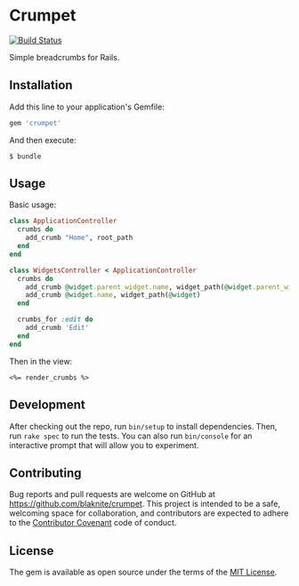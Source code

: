 # Crumpet

[![Build Status](https://travis-ci.org/blaknite/crumpet.svg?branch=master)](https://travis-ci.org/blaknite/crumpet)

Simple breadcrumbs for Rails.

## Installation

Add this line to your application's Gemfile:

```ruby
gem 'crumpet'
```

And then execute:

    $ bundle

## Usage

Basic usage:

```ruby
class ApplicationController
  crumbs do
    add_crumb "Home", root_path
  end
end

class WidgetsController < ApplicationController
  crumbs do
    add_crumb @widget.parent_widget.name, widget_path(@widget.parent_widget)
    add_crumb @widget.name, widget_path(@widget)
  end

  crumbs_for :edit do
    add_crumb 'Edit'
  end
end
```

Then in the view:

```
<%= render_crumbs %>
```

## Development

After checking out the repo, run `bin/setup` to install dependencies. Then, run `rake spec` to run
the tests. You can also run `bin/console` for an interactive prompt that will allow you to experiment.

## Contributing

Bug reports and pull requests are welcome on GitHub at https://github.com/blaknite/crumpet. This
project is intended to be a safe, welcoming space for collaboration, and contributors are expected
to adhere to the [Contributor Covenant](http://contributor-covenant.org) code of conduct.


## License

The gem is available as open source under the terms of the [MIT License](http://opensource.org/licenses/MIT).
